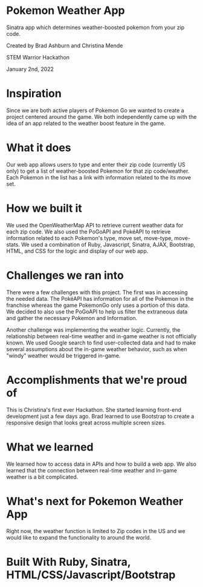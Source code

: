 # Pokemon Weather App
<p>Sinatra app which determines weather-boosted pokemon from your zip code.</p>
<p>Created by Brad Ashburn and Christina Mende</p>
<p>STEM Warrior Hackathon</p>
<p>January 2nd, 2022</p>

# Inspiration

Since we are both active players of Pokemon Go we wanted to create a project centered around the game. We both independently came up with the idea of an app related to the weather boost feature in the game.

# What it does

Our web app allows users to type and enter their zip code (currently US only) to get a list of weather-boosted Pokemon for that zip code/weather. Each Pokemon in the list has a link with information related to the its move set.

# How we built it

We used the OpenWeatherMap API to retrieve current weather data for each zip code. We also used the PoGoAPI and PokéAPI to retrieve information related to each Pokemon's type, move set, move-type, move-stats. We used a combination of Ruby, Javascript, Sinatra, AJAX, Bootstrap, HTML, and CSS for the logic and display of our web app.

# Challenges we ran into

There were a few challenges with this project. The first was in accessing the needed data. The PokéAPI has information for all of the Pokemon in the franchise whereas the game PokemonGo only uses a portion of this data. We decided to also use the PoGoAPI to help us filter the extraneous data and gather the necessary Pokemon and Information.

Another challenge was implementing the weather logic. Currently, the relationship between real-time weather and in-game weather is not officially known. We used Google search to find user-collected data and had to make several assumptions about the in-game weather behavior, such as when "windy" weather would be triggered in-game.

# Accomplishments that we're proud of

This is Christina's first ever Hackathon. She started learning front-end development just a few days ago. Brad learned to use Bootstrap to create a responsive design that looks great across multiple screen sizes.

# What we learned

We learned how to access data in APIs and how to build a web app. We also learned that the connection between real-time weather and in-game weather is a bit complicated.

# What's next for Pokemon Weather App

Right now, the weather function is limited to Zip codes in the US and we would like to expand the functionality to around the world.

# Built With Ruby, Sinatra, HTML/CSS/Javascript/Bootstrap
